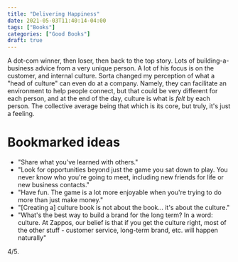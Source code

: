 ```yaml
---
title: "Delivering Happiness"
date: 2021-05-03T11:40:14-04:00
tags: ["Books"]
categories: ["Good Books"]
draft: true
---
```

 
A dot-com winner, then loser, then back to the top story. Lots of building-a-business advice from a very unique person. A lot of his focus is on the customer, and internal culture. Sorta changed my perception of what a "head of culture" can even do at a company. Namely, they can facilitate an environment to help people connect, but that could be very different for each person, and at the end of the day, culture is what is *felt* by each person. The collective average being that which is its core, but truly, it's just a feeling.

# Bookmarked ideas

* "Share what you've learned with others."
* "Look for opportunities beyond just the game you sat down to play. You never know who you're going to meet, including new friends for life or new business contacts."
* "Have fun. The game is a lot more enjoyable when you're trying to do more than just make money."
* "[Creating a] culture book is not about the book... it's about the culture."
* "What's the best way to build a brand for the long term? In a word: culture. At Zappos, our belief is that if you get the culture right, most of the other stuff - customer service, long-term brand, etc. will happen naturally"

4/5.
